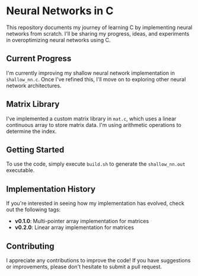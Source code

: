 # Neural Networks in C

This repository documents my journey of learning C by implementing neural networks from
scratch. I'll be sharing my progress, ideas, and experiments in overoptimizing neural
networks using C.

## Current Progress

I'm currently improving my shallow neural network implementation in `shallow_nn.c`. Once
I've refined this, I'll move on to exploring other neural network architectures.

## Matrix Library

I've implemented a custom matrix library in `mat.c`, which uses a linear continuous array
to store matrix data. I'm using arithmetic operations to determine the index.

## Getting Started

To use the code, simply execute `build.sh` to generate the `shallow_nn.out` executable.

## Implementation History

If you're interested in seeing how my implementation has evolved, check out the following
tags:

* **v0.1.0**: Multi-pointer array implementation for matrices
* **v0.2.0**: Linear array implementation for matrices

## Contributing

I appreciate any contributions to improve the code! If you have suggestions or
improvements, please don't hesitate to submit a pull request.
